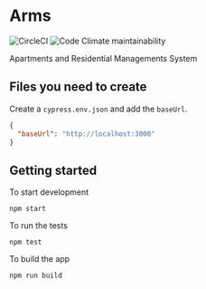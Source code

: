 # Arms

![CircleCI](https://img.shields.io/circleci/build/github/armadillo-apps/arms.svg)
![Code Climate maintainability](https://img.shields.io/codeclimate/maintainability/armadillo-apps/arms.svg)

Apartments and Residential Managements System

## Files you need to create

Create a `cypress.env.json` and add the `baseUrl`.

```json
{
  "baseUrl": "http://localhost:3000"
}
```

## Getting started

To start development

```
npm start
```

To run the tests

```
npm test
```

To build the app

```
npm run build
```
